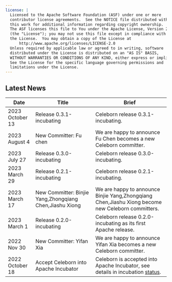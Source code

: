 ```yaml
---
license: |
  Licensed to the Apache Software Foundation (ASF) under one or more
  contributor license agreements.  See the NOTICE file distributed with
  this work for additional information regarding copyright ownership.
  The ASF licenses this file to You under the Apache License, Version 2.0
  (the "License"); you may not use this file except in compliance with
  the License.  You may obtain a copy of the License at
      http://www.apache.org/licenses/LICENSE-2.0
  Unless required by applicable law or agreed to in writing, software
  distributed under the License is distributed on an "AS IS" BASIS,
  WITHOUT WARRANTIES OR CONDITIONS OF ANY KIND, either express or implied.
  See the License for the specific language governing permissions and
  limitations under the License.
---
```


## Latest News

| Date            | Title                                                   | Brief                                                                                           |
|-----------------|---------------------------------------------------------|-------------------------------------------------------------------------------------------------|
| 2023 October 13 | Release 0.3.1-incubating                                | Celeborn release 0.3.1-incubating.                                                              |
| 2023 August 4   | New Committer: Fu chen                                  | We are happy to announce Fu Chen becomes a new Celeborn committer.                              |
| 2023 July 27    | Release 0.3.0-incubating                                | Celeborn release 0.3.0-incubating.                                                              |
| 2023 March 29   | Release 0.2.1-incubating                                | Celeborn release 0.2.1-incubating.                                                              |
| 2023 March 17   | New Committer: Binjie Yang,Zhongqiang Chen,Jiashu Xiong | We are happy to announce Binjie Yang,Zhongqiang Chen,Jiashu Xiong become new Celeborn committers. |
| 2023 March 1    | Release 0.2.0-incubating                                | Celeborn release 0.2.0-incubating as its first Apache release.                                  |
| 2022 Nov 30     | New Committer: Yifan Xia                                | We are happy to announce Yifan Xia becomes a new Celeborn committer.                            |
| 2022 October 18 | Accept Celeborn into Apache Incubator                   | Celeborn is accepted into Apache Incubator, see details in incubation [status](https://incubator.apache.org/projects/celeborn). |
